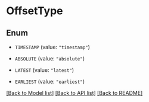 # OffsetType

## Enum


* `TIMESTAMP` (value: `"timestamp"`)

* `ABSOLUTE` (value: `"absolute"`)

* `LATEST` (value: `"latest"`)

* `EARLIEST` (value: `"earliest"`)


[[Back to Model list]](../README.md#documentation-for-models) [[Back to API list]](../README.md#documentation-for-api-endpoints) [[Back to README]](../README.md)


